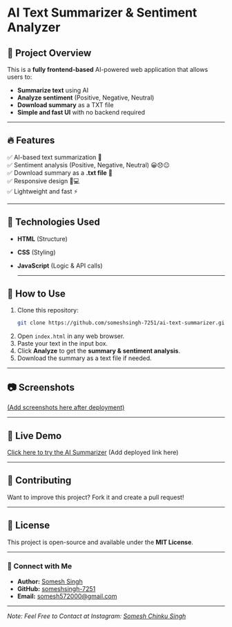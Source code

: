 # AI Text Summarizer & Sentiment Analyzer

## 🚀 Project Overview

This is a **fully frontend-based** AI-powered web application that allows users to:

- **Summarize text** using AI
- **Analyze sentiment** (Positive, Negative, Neutral)
- **Download summary** as a TXT file
- **Simple and fast UI** with no backend required

---

## 🔥 Features

✅ AI-based text summarization 📝\
✅ Sentiment analysis (Positive, Negative, Neutral) 😀😞😐\
✅ Download summary as a **.txt file** 📂\
✅ Responsive design 📱💻\
✅ Lightweight and fast ⚡

---

## 📌 Technologies Used

- **HTML** (Structure)
- **CSS** (Styling)
- **JavaScript** (Logic & API calls)

  ---

## 🎯 How to Use

1. Clone this repository:
   ```sh
   git clone https://github.com/someshsingh-7251/ai-text-summarizer.git
   ```
2. Open `index.html` in any web browser.
3. Paste your text in the input box.
4. Click **Analyze** to get the **summary & sentiment analysis**.
5. Download the summary as a text file if needed.

---

## 📷 Screenshots

[(Add screenshots here after deployment)](https://github.com/someshsingh-7251/AI-Powered-Text-Summarizer-Sentiment-Analyzer/blob/main/Screenshort.png)

---

## 🚀 Live Demo

[Click here to try the AI Summarizer](#) (Add deployed link here)

---

## 🤝 Contributing

Want to improve this project? Fork it and create a pull request!

---

## 📝 License

This project is open-source and available under the **MIT License**.

---

### 🔗 Connect with Me

- **Author:** [Somesh Singh](https://www.linkedin.com/in/somesh-singh-2aa796229/)
- **GitHub:** [someshsingh-7251](https://github.com/someshsingh-7251)
- **Email:** [somesh572000@gmail.com](mailto:somesh572000@gmail.com)

---

*Note: Feel Free to Contact at Instagram: [Somesh Chinku Singh](https://www.instagram.com/officialsomeshchinkusingh?igsh=MW1vdTZwbDdmMTZxbw==)*
